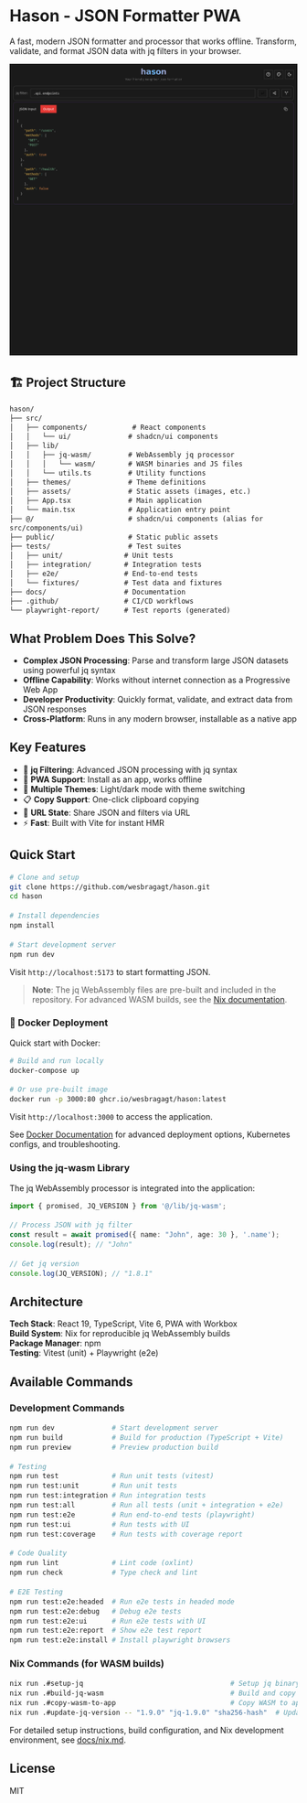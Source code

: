 # Hason - JSON Formatter PWA

A fast, modern JSON formatter and processor that works offline. Transform, validate, and format JSON data with jq filters in your browser.

![Hason JSON Formatter Screenshot](src/assets/hason-screenshot.png)

## 🏗️ Project Structure

```
hason/
├── src/
│   ├── components/           # React components
│   │   └── ui/              # shadcn/ui components
│   ├── lib/
│   │   ├── jq-wasm/         # WebAssembly jq processor
│   │   │   └── wasm/        # WASM binaries and JS files
│   │   └── utils.ts         # Utility functions
│   ├── themes/              # Theme definitions
│   ├── assets/              # Static assets (images, etc.)
│   ├── App.tsx              # Main application
│   └── main.tsx             # Application entry point
├── @/                       # shadcn/ui components (alias for src/components/ui)
├── public/                  # Static public assets
├── tests/                   # Test suites
│   ├── unit/               # Unit tests
│   ├── integration/        # Integration tests
│   ├── e2e/                # End-to-end tests
│   └── fixtures/           # Test data and fixtures
├── docs/                   # Documentation
├── .github/                # CI/CD workflows
└── playwright-report/      # Test reports (generated)
```

## What Problem Does This Solve?

- **Complex JSON Processing**: Parse and transform large JSON datasets using powerful jq syntax
- **Offline Capability**: Works without internet connection as a Progressive Web App
- **Developer Productivity**: Quickly format, validate, and extract data from JSON responses
- **Cross-Platform**: Runs in any modern browser, installable as a native app

## Key Features

- 🔄 **jq Filtering**: Advanced JSON processing with jq syntax
- 📱 **PWA Support**: Install as an app, works offline  
- 🎨 **Multiple Themes**: Light/dark mode with theme switching
- 📋 **Copy Support**: One-click clipboard copying
- 🔗 **URL State**: Share JSON and filters via URL
- ⚡ **Fast**: Built with Vite for instant HMR

## Quick Start

```bash
# Clone and setup
git clone https://github.com/wesbragagt/hason.git
cd hason

# Install dependencies
npm install

# Start development server
npm run dev
```

Visit `http://localhost:5173` to start formatting JSON.

> **Note**: The jq WebAssembly files are pre-built and included in the repository. For advanced WASM builds, see the [Nix documentation](docs/nix.md).

### 🐳 Docker Deployment

Quick start with Docker:

```bash
# Build and run locally
docker-compose up

# Or use pre-built image
docker run -p 3000:80 ghcr.io/wesbragagt/hason:latest
```

Visit `http://localhost:3000` to access the application.

See [Docker Documentation](docs/docker.md) for advanced deployment options, Kubernetes configs, and troubleshooting.

### Using the jq-wasm Library

The jq WebAssembly processor is integrated into the application:

```typescript
import { promised, JQ_VERSION } from '@/lib/jq-wasm';

// Process JSON with jq filter
const result = await promised({ name: "John", age: 30 }, '.name');
console.log(result); // "John"

// Get jq version
console.log(JQ_VERSION); // "1.8.1"
```

## Architecture

**Tech Stack**: React 19, TypeScript, Vite 6, PWA with Workbox  
**Build System**: Nix for reproducible jq WebAssembly builds  
**Package Manager**: npm  
**Testing**: Vitest (unit) + Playwright (e2e)

## Available Commands

### Development Commands
```bash
npm run dev              # Start development server
npm run build            # Build for production (TypeScript + Vite)
npm run preview          # Preview production build

# Testing
npm run test             # Run unit tests (vitest)
npm run test:unit        # Run unit tests
npm run test:integration # Run integration tests
npm run test:all         # Run all tests (unit + integration + e2e)
npm run test:e2e         # Run end-to-end tests (playwright)
npm run test:ui          # Run tests with UI
npm run test:coverage    # Run tests with coverage report

# Code Quality
npm run lint             # Lint code (oxlint)
npm run check            # Type check and lint

# E2E Testing
npm run test:e2e:headed  # Run e2e tests in headed mode
npm run test:e2e:debug   # Debug e2e tests
npm run test:e2e:ui      # Run e2e tests with UI
npm run test:e2e:report  # Show e2e test report
npm run test:e2e:install # Install playwright browsers
```

### Nix Commands (for WASM builds)
```bash
nix run .#setup-jq                                    # Setup jq binary
nix run .#build-jq-wasm                               # Build and copy WASM files
nix run .#copy-wasm-to-app                            # Copy WASM to app
nix run .#update-jq-version -- "1.9.0" "jq-1.9.0" "sha256-hash"  # Update jq version
```

For detailed setup instructions, build configuration, and Nix development environment, see [docs/nix.md](docs/nix.md).

## License

MIT